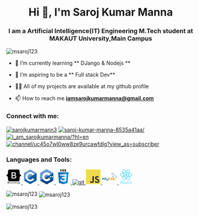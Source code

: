<h1 align="center">Hi 👋, I'm Saroj Kumar Manna</h1>
<h3 align="center">I am a Artificial Intelligence(IT) Engineering M.Tech student at MAKAUT University,Main Campus</h3>

<p align="left"> <img src="https://komarev.com/ghpvc/?username=msaroj123&label=Profile%20views&color=0e75b6&style=flat" alt="msaroj123" /> </p>



- 🔭 I’m currently learning  ** DJango & Nodejs **

- 👯 I’m aspiring to be a ** Full stack Dev**

- 👨‍💻 All of my projects are available at my github profile

- 📫 How to reach me **iamsarojkumarmanna@gmail.com**



<h3 align="left">Connect with me:</h3>
<p align="left">
<a href="https://twitter.com/sarojkumarmann3" target="blank"><img align="center" src="https://raw.githubusercontent.com/rahuldkjain/github-profile-readme-generator/master/src/images/icons/Social/twitter.svg" alt="sarojkumarmann3" height="30" width="40" /></a>
<a href="https://linkedin.com/in/saroj-kumar-manna-8535a41aa/" target="blank"><img align="center" src="https://raw.githubusercontent.com/rahuldkjain/github-profile-readme-generator/master/src/images/icons/Social/linked-in-alt.svg" alt="saroj-kumar-manna-8535a41aa/" height="30" width="40" /></a>
<a href="https://instagram.com/i_am_sarojkumarmanna/?hl=en" target="blank"><img align="center" src="https://raw.githubusercontent.com/rahuldkjain/github-profile-readme-generator/master/src/images/icons/Social/instagram.svg" alt="i_am_sarojkumarmanna/?hl=en" height="30" width="40" /></a>
<a href="https://www.youtube.com/c/channel/uc45o7wl0ww8ze9urcawfdlg?view_as=subscriber" target="blank"><img align="center" src="https://raw.githubusercontent.com/rahuldkjain/github-profile-readme-generator/master/src/images/icons/Social/youtube.svg" alt="channel/uc45o7wl0ww8ze9urcawfdlg?view_as=subscriber" height="30" width="40" /></a>
</p>

<h3 align="left">Languages and Tools:</h3>
<p align="left">  <a href="https://getbootstrap.com" target="_blank"> <img src="https://raw.githubusercontent.com/devicons/devicon/master/icons/bootstrap/bootstrap-plain-wordmark.svg" alt="bootstrap" width="40" height="40"/> </a> <a href="https://www.cprogramming.com/" target="_blank"> <img src="https://raw.githubusercontent.com/devicons/devicon/master/icons/c/c-original.svg" alt="c" width="40" height="40"/> </a> <a href="https://www.w3schools.com/cpp/" target="_blank"> <img src="https://raw.githubusercontent.com/devicons/devicon/master/icons/cplusplus/cplusplus-original.svg" alt="cplusplus" width="40" height="40"/> </a> <a href="https://www.w3schools.com/css/" target="_blank"> <img src="https://raw.githubusercontent.com/devicons/devicon/master/icons/css3/css3-original-wordmark.svg" alt="css3" width="40" height="40"/> </a> <a href="https://git-scm.com/" target="_blank"> <img src="https://www.vectorlogo.zone/logos/git-scm/git-scm-icon.svg" alt="git" width="40" height="40"/> </a>  </a> <a href="https://developer.mozilla.org/en-US/docs/Web/JavaScript" target="_blank"> <img src="https://raw.githubusercontent.com/devicons/devicon/master/icons/javascript/javascript-original.svg" alt="javascript" width="40" height="40"/> </a> <a href="https://www.mysql.com/" target="_blank"> <img src="https://raw.githubusercontent.com/devicons/devicon/master/icons/mysql/mysql-original-wordmark.svg" alt="mysql" width="40" height="40"/> </a>   </a> <a href="https://reactjs.org/" target="_blank"> <img src="https://raw.githubusercontent.com/devicons/devicon/master/icons/react/react-original-wordmark.svg" alt="react" width="40" height="40"/> </a> </p>



<p><img align="left" src="https://github-readme-stats.vercel.app/api/top-langs?username=msaroj123&show_icons=true&locale=en&layout=compact" alt="msaroj123" /></p>

<p>&nbsp;<img align="center" src="https://github-readme-stats.vercel.app/api?username=msaroj123&show_icons=true&locale=en" alt="msaroj123" /></p>

<p><img align="center" src="https://github-readme-streak-stats.herokuapp.com/?user=msaroj123&" alt="msaroj123" /></p>
